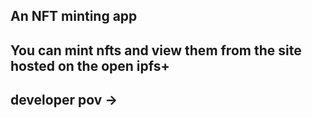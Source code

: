 ## An NFT minting app

## You can mint nfts and view them from the site hosted on the open ipfs+

## developer pov ->
